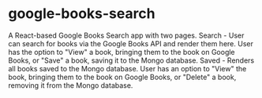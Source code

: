 # google-books-search
A React-based Google Books Search app with two pages. Search - User can search for books via the Google Books API and render them here. User has the option to "View" a book, bringing them to the book on Google Books, or "Save" a book, saving it to the Mongo database.  Saved - Renders all books saved to the Mongo database. User has an option to "View" the book, bringing them to the book on Google Books, or "Delete" a book, removing it from the Mongo database.
